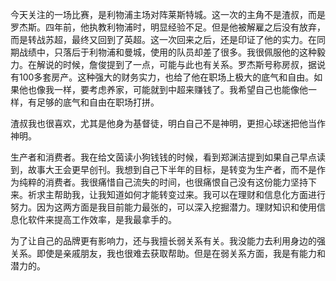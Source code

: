 今天关注的一场比赛，是利物浦主场对阵莱斯特城。这一次的主角不是渣叔，而是罗杰斯。四年前，他执教利物浦时，明显经验不足。但是他被解雇之后没有放弃，而是转战苏超，最终又回到了英超。这一次回来之后，还是印证了他的实力。在同期战绩中，只落后于利物浦和曼城，使用的队员却差了很多。我很佩服他的这种毅力。在解说的时候，詹俊提到了一点，可能与此也有关系。罗杰斯号称房叔，据说有100多套房产。这种强大的财务实力，也给了他在职场上极大的底气和自由。如果他也像我一样，要考虑养家，可能就到中超来赚钱了。我希望自己也能像他一样，有足够的底气和自由在职场打拼。

渣叔我也很喜欢，尤其是他身为基督徒，明白自己不是神明，更担心球迷把他当作神明。

生产者和消费者。我在给文茵读小狗钱钱的时候，看到郑渊洁提到如果自己早点读到，故事大王会更早创刊。我想到自己下半年的目标，是转变为生产者，而不是作为纯粹的消费者。我很痛惜自己流失的时间，也很痛恨自己没有这份能力坚持下来。祈求主帮助我，让我知道如何才能转变过来。我可以在理财和信息化方面进行努力。因为这两方面是我目前能力最张的，可以深入挖掘潜力。理财知识和使用信息化软件来提高工作效率，是我最拿手的。

为了让自己的品牌更有影响力，还与我擅长弱关系有关。我没能力去利用身边的强关系。即使是亲戚朋友，我也很难去获取帮助。但是在弱关系方面，我是有能力和潜力的。